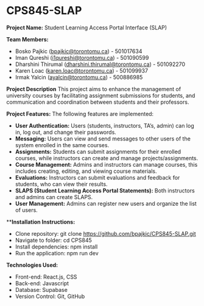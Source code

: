 # CPS845-SLAP

**Project Name:** Student Learning Access Portal Interface (SLAP)

**Team Members:** 
- Bosko Pajkic (bpajkic@torontomu.ca) - 501017634
- Iman Qureshi (i1qureshi@torontomu.ca) - 501090599
- Dharshini Thirumal (dharshini.thirumal@torontomu.ca) - 501092270
- Karen Loac (karen.loac@torontomu.ca) - 501099937
- Irmak Yalcin (ayalcin@torontomu.ca) - 500886985

**Project Description** 
This project aims to enhance the management of university courses by facilitating assignment submissions for students, and communication and coordination between students and their professors.

**Project Features:** 
The following features are implemented:
- **User Authentication:** Users (students, instructors, TA’s, admin) can log in, log out, and change their passwords.
- **Messaging:** Users can view and send messages to other users of the system enrolled in the same courses.
- **Assignments:** Students can submit assignments for their enrolled courses, while instructors can create and manage projects/assignments.
- **Course Management:** Admins and instructors can manage courses, this includes creating, editing, and viewing course materials.
- **Evaluations:** Instructors can submit evaluations and feedback for students, who can view their results.
- **SLAPS (Student Learning Access Portal Statements):** Both instructors and admins can create SLAPS.
- **User Management:** Admins can register new users and organize the list of users.

****Installation Instructions:** 
- Clone repository: git clone https://github.com/bpajkic/CPS845-SLAP.git 
- Navigate to folder:  cd CPS845
- Install dependencies: npm install
- Run the application: npm run dev

**Technologies Used:** 
- Front-end: React.js, CSS
- Back-end: Javascript
- Database: Supabase
- Version Control: Git, GitHub
